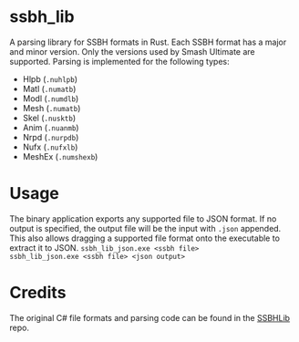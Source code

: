 # ssbh_lib
A parsing library for SSBH formats in Rust. Each SSBH format has a major and minor version. Only the versions used by Smash Ultimate are supported. Parsing is implemented for the following types:  
* Hlpb (`.nuhlpb`)
* Matl (`.numatb`)
* Modl (`.numdlb`)
* Mesh (`.numatb`)
* Skel (`.nusktb`)
* Anim (`.nuanmb`)
* Nrpd (`.nurpdb`)
* Nufx (`.nufxlb`)
* MeshEx (`.numshexb`)

# Usage
The binary application exports any supported file to JSON format. If no output is specified, the output file will be the input with `.json` appended. This also allows dragging a supported file format onto the executable to extract it to JSON. 
`ssbh_lib_json.exe <ssbh file>`  
`ssbh_lib_json.exe <ssbh file> <json output>`  

# Credits
The original C# file formats and parsing code can be found in the [SSBHLib](https://github.com/Ploaj/SSBHLib) repo.
